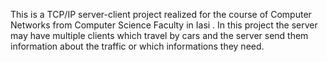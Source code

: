 This is a TCP/IP server-client project  realized for the course of Computer Networks from Computer Science Faculty in Iasi . In this project  the server may have multiple clients which  travel by cars and the server send them information about the traffic or which informations they need.
